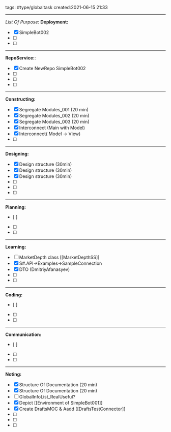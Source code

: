 tags: #type/globaltask 
created:2021-06-15 21:33
___
_List Of Purpose_:
**Deployment:**
- [x] SimpleBot002
- [ ] 
- [ ] 
___
 **RepoService:**:
- [x] Create NewRepo SimpleBot002
- [ ] 
- [ ] 
- [ ] 
___
**Constructing:**
- [x] Segregate Modules_001  (20 min)
- [x] Segregate Modules_002  (20 min)
- [x] Segregate Modules_003  (20 min)
- [x] Interconnect (Main with Model)
- [x] Interconnect( Model -> View)
- [ ] 
___
**Designing:**
- [x] Design structure (30min)
- [x] Design structure (30min)
- [x] Design structure (30min)
- [ ] 
- [ ] 
- [ ] 
___
**Planning:**
- [ ] 
- [ ] 
- [ ] 
___
**Learning:**
- [ ] MarketDepth class [[MarketDepthSS]]
- [x] S#.API->Examples->SampleConnection
- [x] DTO (DmitriyAfanasyev)
- [ ] 
- [ ] 
___
**Coding:**
- [ ] 
- [ ] 
- [ ] 
___
**Communication:**
- [ ] 
- [ ] 
- [ ] 
___
**Noting:**
- [x] Structure Of Documentation (20 min)
- [x] Structure Of Documentation (20 min)
- [ ] GlobalInfoList_RealUseful?
- [x] Depict [[Environment of SimpleBot001]]
- [x] Create DraftsMOC & Aadd [[DraftsTestConnector]]
- [ ] 
- [ ] 
- [ ] 


